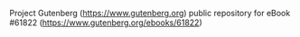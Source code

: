 Project Gutenberg (https://www.gutenberg.org) public repository for eBook #61822 (https://www.gutenberg.org/ebooks/61822)
